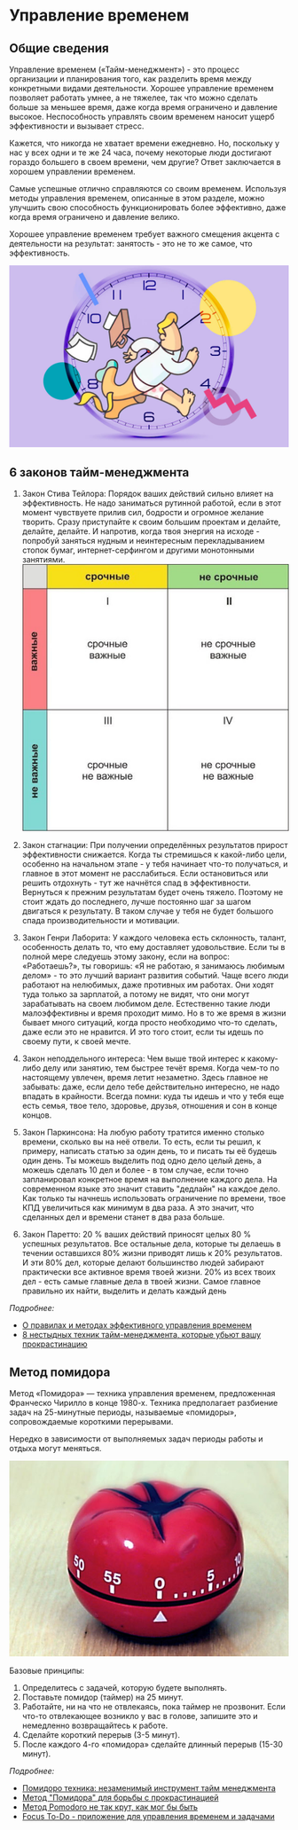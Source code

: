 # Управление временем

## Общие сведения

Управление временем («Тайм-менеджмент») - это процесс организации и планирования того, как разделить время между конкретными видами деятельности. Хорошее управление временем позволяет работать умнее, а не тяжелее, так что можно сделать больше за меньшее время, даже когда время ограничено и давление высокое. Неспособность управлять своим временем наносит ущерб эффективности и вызывает стресс.

Кажется, что никогда не хватает времени ежедневно. Но, поскольку у нас у всех одни и те же 24 часа, почему некоторые люди достигают гораздо большего в своем времени, чем другие? Ответ заключается в хорошем управлении временем.

Самые успешные отлично справляются со своим временем. Используя методы управления временем, описанные в этом разделе, можно улучшить свою способность функционировать более эффективно, даже когда время ограничено и давление велико.

Хорошее управление временем требует важного смещения акцента с деятельности на результат: занятость - это не то же самое, что эффективность.

![Управление временем](img/time_management.jpg)

## 6 законов тайм-менеджмента

1. Закон Стива Тейлора: Порядок ваших действий сильно влияет на эффективность.
   Не надо заниматься рутинной работой, если в этот момент чувствуете прилив сил, бодрости и огромное желание творить. Сразу приступайте к своим большим проектам и делайте, делайте, делайте.
   И напротив, когда твоя энергия на исходе - попробуй заняться нудным и неинтересным перекладыванием стопок бумаг, интернет-серфингом и другими монотонными занятиями.
   ![Приоритетность работ](img/job_priorities.jpg)

2. Закон стагнации: При получении определённых результатов прирост эффективности снижается.
   Когда ты стремишься к какой-либо цели, особенно на начальном этапе - у тебя начинает что-то получаться, и главное в этот момент не расслабиться. Если остановиться или решить отдохнуть - тут же начнётся спад в эффективности.
   Вернуться к прежним результатам будет очень тяжело. Поэтому не стоит ждать до последнего, лучше постоянно шаг за шагом двигаться к результату. В таком случае у тебя не будет большого спада производительности и мотивации.

3. Закон Генри Лаборита: У каждого человека есть склонность, талант, особенность делать то, что ему доставляет удовольствие.
   Если ты в полной мере следуешь этому закону, если на вопрос: «Работаешь?», ты говоришь: «Я не работаю, я занимаюсь любимым делом» - то это лучший вариант развития событий. Чаще всего люди работают на нелюбимых, даже противных им работах. Они ходят туда только за зарплатой, а потому не видят, что они могут зарабатывать на своем любимом деле.
   Естественно такие люди малоэффективны и время проходит мимо. Но в то же время в жизни бывает много ситуаций, когда просто необходимо что-то сделать, даже если это не нравится. И это того стоит, если ты идешь по своему пути, к своей мечте.

4. Закон неподдельного интереса: Чем выше твой интерес к какому-либо делу или занятию, тем быстрее течёт время.
   Когда чем-то по настоящему увлечен, время летит незаметно. Здесь главное не забывать: даже, если дело тебе действительно интересно, не надо впадать в крайности.
   Всегда помни: куда ты идешь и что у тебя еще есть семья, твое тело, здоровье, друзья, отношения и сон в конце концов.

5. Закон Паркинсона: На любую работу тратится именно столько времени, сколько вы на неё отвели.
   То есть, если ты решил, к примеру, написать статью за один день, то и писать ты её будешь один день. Ты можешь выделить под одно дело целый день, а можешь сделать 10 дел и более - в том случае, если точно запланировал конкретное время на выполнение каждого дела.
   На современном языке это значит ставить "дедлайн" на каждое дело. Как только ты начнешь использовать ограничение по времени, твое КПД увеличиться как минимум в два раза. А это значит, что сделанных дел и времени станет в два раза больше.

6. Закон Паретто: 20 % ваших действий приносят целых 80 % успешных результатов.
   Все остальные дела, которые ты делаешь в течении оставшихся 80% жизни приводят лишь к 20% результатов. И эти 80% дел, которые делают большинство людей забирают практически все активное время твоей жизни.
   20% из всех твоих дел - есть самые главные дела в твоей жизни. Самое главное правильно их найти, выделить и делать каждый день

_Подробнее:_

- [О правилах и методах эффективного управления временем](https://envybox.io/blog/shest-osnovnyh-pravil-tajm-menedzhmenta/)
- [8 нестыдных техник тайм-менеджмента, которые убьют вашу прокрастинацию](https://bit.ua/2018/07/8-tehnik-tajm-menedzhmenta/)

## Метод помидора

Метод «Помидора» — техника управления временем, предложенная Франческо Чирилло в конце 1980-х. Техника предполагает разбиение задач на 25-минутные периоды, называемые «помидоры», сопровождаемые короткими перерывами.

Нередко в зависимости от выполняемых задач периоды работы и отдыха могут меняться.

![Таймер-помидор](img/pomodoro.jpg)

Базовые принципы:

1. Определитесь с задачей, которую будете выполнять.
2. Поставьте помидор (таймер) на 25 минут.
3. Работайте, ни на что не отвлекаясь, пока таймер не прозвонит. Если что-то отвлекающее возникло у вас в голове, запишите это и немедленно возвращайтесь к работе.
4. Сделайте короткий перерыв (3-5 минут).
5. После каждого 4-го «помидора» сделайте длинный перерыв (15-30 минут).

_Подробнее:_

- [Помидоро техника: незаменимый инструмент тайм менеджмента](https://donpi.ru/prochee/pomidoro-tehnika-nezamenimyj-instrument-tajm-menedzhmenta.html)
- [Метод "Помидора" для борьбы с прокрастинацией](https://pikabu.ru/story/metod_pomidora_dlya_borbyi_s_prokrastinatsiey_5658468)
- [Метод Pomodoro не так крут, как мог бы быть](https://habr.com/ru/post/446996/)
- [Focus To-Do - приложение для управления временем и задачами](https://www.focustodo.cn/)
